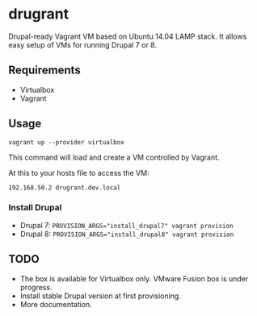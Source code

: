 drugrant
========

Drupal-ready Vagrant VM based on Ubuntu 14.04 LAMP stack.
It allows easy setup of VMs for running Drupal 7 or 8.

## Requirements

* Virtualbox
* Vagrant

## Usage

```
vagrant up --provider virtualbox
```

This command will load and create a VM controlled by Vagrant.

At this to your hosts file to access the VM:

```
192.168.50.2 drugrant.dev.local
```

### Install Drupal

* Drupal 7: `PROVISION_ARGS="install_drupal7" vagrant provision`
* Drupal 8: `PROVISION_ARGS="install_drupal8" vagrant provision`

## TODO

* The box is available for Virtualbox only. VMware Fusion box is under progress.
* Install stable Drupal version at first provisioning.
* More documentation.
